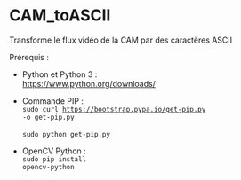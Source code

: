 # CAM_toASCII
Transforme le flux vidéo de la CAM par des caractères ASCII

Prérequis :

- Python et Python 3 :<br>
https://www.python.org/downloads/

- Commande PIP :<br>
<code>sudo curl https://bootstrap.pypa.io/get-pip.py -o get-pip.py</code><br><br><code>sudo python get-pip.py</code>

- OpenCV Python :<br>
<code>sudo pip install opencv-python</code>
